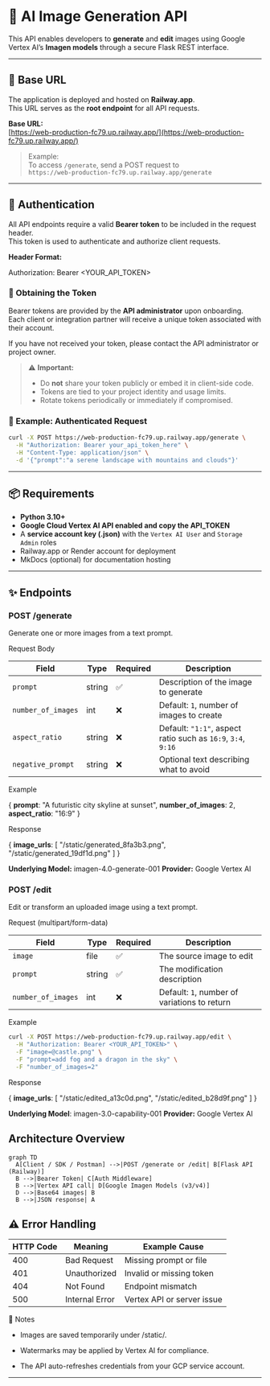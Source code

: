 # 🧠 AI Image Generation API

This API enables developers to **generate** and **edit** images using
Google Vertex AI’s **Imagen models** through a secure Flask REST interface.

---

## 🔗 Base URL

The application is deployed and hosted on **Railway.app**.  
This URL serves as the **root endpoint** for all API requests.

**Base URL:**  
[https://web-production-fc79.up.railway.app/](https://web-production-fc79.up.railway.app/)

> Example:  
> To access `/generate`, send a POST request to  
> `https://web-production-fc79.up.railway.app/generate`


---

## 🔐 Authentication

All API endpoints require a valid **Bearer token** to be included in the request header.  
This token is used to authenticate and authorize client requests.

**Header Format:**

Authorization: Bearer <YOUR_API_TOKEN>


### 🔑 Obtaining the Token
Bearer tokens are provided by the **API administrator** upon onboarding.  
Each client or integration partner will receive a unique token associated with their account.

If you have not received your token, please contact the API administrator or project owner.

> ⚠️ **Important:**  
> - Do **not** share your token publicly or embed it in client-side code.  
> - Tokens are tied to your project identity and usage limits.  
> - Rotate tokens periodically or immediately if compromised.

### 🧩 Example: Authenticated Request

```bash
curl -X POST https://web-production-fc79.up.railway.app/generate \
  -H "Authorization: Bearer your_api_token_here" \
  -H "Content-Type: application/json" \
  -d '{"prompt":"a serene landscape with mountains and clouds"}'
```

---

## 📦 Requirements

- **Python 3.10+**
- **Google Cloud Vertex AI API enabled and copy the API_TOKEN**
- A **service account key (.json)** with the `Vertex AI User` and `Storage Admin` roles
- Railway.app or Render account for deployment
- MkDocs (optional) for documentation hosting

---

## ✨ Endpoints

### **POST /generate**

Generate one or more images from a text prompt.

Request Body

| Field              | Type   | Required | Description                                                  |
| ------------------ | ------ | -------- | ------------------------------------------------------------ |
| `prompt`           | string | ✅        | Description of the image to generate                         |
| `number_of_images` | int    | ❌        | Default: `1`, number of images to create                     |
| `aspect_ratio`     | string | ❌        | Default: `"1:1"`, aspect ratio such as `16:9`, `3:4`, `9:16` |
| `negative_prompt`  | string | ❌        | Optional text describing what to avoid                       |


Example

{
  **prompt**: "A futuristic city skyline at sunset",
  **number_of_images**: 2,
  **aspect_ratio**: "16:9"
}

Response

{
  **image_urls**: [
    "/static/generated_8fa3b3.png",
    "/static/generated_19df1d.png"
  ]
}

**Underlying Model:** imagen-4.0-generate-001
**Provider:** Google Vertex AI


### **POST /edit**

Edit or transform an uploaded image using a text prompt.

Request (multipart/form-data)

| Field              | Type   | Required | Description                                  |
| ------------------ | ------ | -------- | -------------------------------------------- |
| `image`            | file   | ✅        | The source image to edit                     |
| `prompt`           | string | ✅        | The modification description                 |
| `number_of_images` | int    | ❌        | Default: `1`, number of variations to return |


Example 

```bash
curl -X POST https://web-production-fc79.up.railway.app/edit \
  -H "Authorization: Bearer <YOUR_API_TOKEN>" \
  -F "image=@castle.png" \
  -F "prompt=add fog and a dragon in the sky" \
  -F "number_of_images=2"
```

Response

{
  **image_urls**: [
    "/static/edited_a13c0d.png",
    "/static/edited_b28d9f.png"
  ]
}

**Underlying Model**: imagen-3.0-capability-001
**Provider:** Google Vertex AI

## Architecture Overview

```mermaid
graph TD
  A[Client / SDK / Postman] -->|POST /generate or /edit| B[Flask API (Railway)]
  B -->|Bearer Token| C[Auth Middleware]
  B -->|Vertex API call| D[Google Imagen Models (v3/v4)]
  D -->|Base64 images| B
  B -->|JSON response| A
```

## ⚠️ Error Handling

| HTTP Code | Meaning        | Example Cause              |
| --------- | -------------- | -------------------------- |
| 400       | Bad Request    | Missing prompt or file     |
| 401       | Unauthorized   | Invalid or missing token   |
| 404       | Not Found      | Endpoint mismatch          |
| 500       | Internal Error | Vertex API or server issue |

🧠 Notes

- Images are saved temporarily under /static/.

- Watermarks may be applied by Vertex AI for compliance.

- The API auto-refreshes credentials from your GCP service account.


---

